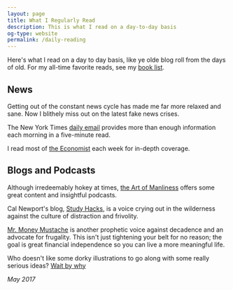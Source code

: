 ```yaml
---
layout: page
title: What I Regularly Read
description: This is what I read on a day-to-day basis
og-type: website
permalink: /daily-reading
---
```


Here's what I read on a day to day basis, like ye olde blog roll from the days of old. For my all-time favorite reads, see my [book list][0].

## News

Getting out of the constant news cycle has made me far more relaxed and sane. Now I blithely miss out on the latest fake news crises.

The New York Times [daily email][1] provides more than enough information each morning in a five-minute read.

I read most of [the Economist][2] each week for in-depth coverage.


## Blogs and Podcasts

Although irredeemably hokey at times, [the Art of Manliness][3] offers some great content and insightful podcasts.

Cal Newport's blog, [Study Hacks][4], is a voice crying out in the wilderness against the culture of distraction and frivolity.

[Mr. Money Mustache][5] is another prophetic voice against decadence and an advocate for frugality. This isn't just tightening your belt for no reason; the goal is great financial independence so you can live a more meaningful life. 

Who doesn't like some dorky illustrations to go along with some really serious ideas? [Wait by why][6] 

*May 2017*

[0]: /books
[1]: http://www.nytimes.com/newsletters
[2]: http://www.economist.com
[3]: http://www.artofmanliness.com
[4]: http://calnewport.com/blog/
[5]: http://www.mrmoneymustache.com 
[6]: http://waitbutwhy.com 